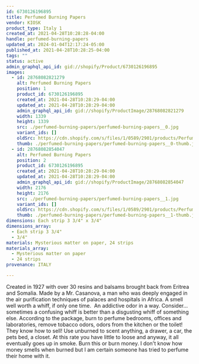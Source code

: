 ```yaml
---
id: 6730126196895
title: Perfumed Burning Papers
vendor: KIOSK
product_type: Italy 1
created_at: 2021-04-28T10:28:28-04:00
handle: perfumed-burning-papers
updated_at: 2024-01-04T12:17:24-05:00
published_at: 2021-04-28T10:28:25-04:00
tags: ""
status: active
admin_graphql_api_id: gid://shopify/Product/6730126196895
images:
  - id: 28768082821279
    alt: Perfumed Burning Papers
    position: 1
    product_id: 6730126196895
    created_at: 2021-04-28T10:28:29-04:00
    updated_at: 2021-04-28T10:28:29-04:00
    admin_graphql_api_id: gid://shopify/ProductImage/28768082821279
    width: 1339
    height: 1339
    src: ./perfumed-burning-papers/perfumed-burning-papers__0.jpg
    variant_ids: []
    oldSrc: https://cdn.shopify.com/s/files/1/0589/2901/products/Perfumed_Burning_Papers1.jpg?v=1619620109
    thumb: ./perfumed-burning-papers/perfumed-burning-papers__0-thumb.jpg
  - id: 28768082854047
    alt: Perfumed Burning Papers
    position: 2
    product_id: 6730126196895
    created_at: 2021-04-28T10:28:29-04:00
    updated_at: 2021-04-28T10:28:29-04:00
    admin_graphql_api_id: gid://shopify/ProductImage/28768082854047
    width: 2176
    height: 2176
    src: ./perfumed-burning-papers/perfumed-burning-papers__1.jpg
    variant_ids: []
    oldSrc: https://cdn.shopify.com/s/files/1/0589/2901/products/Perfumed_Burning_Papers2.jpg?v=1619620109
    thumb: ./perfumed-burning-papers/perfumed-burning-papers__1-thumb.jpg
dimensions: Each strip 3 3/4" x 3/4"
dimensions_array:
  - Each strip 3 3/4"
  - 3/4"
materials: Mysterious matter on paper, 24 strips
materials_array:
  - Mysterious matter on paper
  - 24 strips
provenance: ITALY

---
```


Created in 1927 with over 30 resins and balsams brought back from Eritrea and Somalia. Made by a Mr. Casanova, a man who was deeply engaged in the air purification techniques of palaces and hospitals in Africa. A smell well worth a whiff, if only one time.  An addictive odor in a way. Consider... sometimes a confusing whiff is better than a disgusting whiff of something else. According to the package, burn to perfume bedrooms, offices and laboratories, remove tobacco odors, odors from the kitchen or the toilet! They know how to sell! Use unburned to scent anything, a drawer, a car, the pets bed, a closet. At this rate you have little to loose and anyway, it all eventually goes up in smoke. Burn this or burn money. I don't know how money smells when burned but I am certain someone has tried to perfume their home with it.